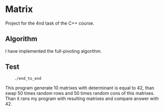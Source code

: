 # Matrix
Project for the 4nd task of the C++ course.

## Algorithm
I have implemented the full-pivoting algorithm.

## Test

        ./end_to_end

This program generate 10 matrixes with determinant is equal to 42, than swap 50 times random rows and 50 times random cons of this matrixes. Than it rans my program with resulting matrixes and compare answer with 42.
